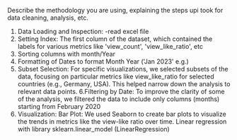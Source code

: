 Describe the methodology you are using, explaining the steps upi took for data cleaning, analysis, etc.

1. Data Loading and Inspection: -read excel file
2. Setting Index: The first column of the dataset, which contained the labels for various metrics like 'view_count', 'view_like_ratio', etc
3. Sorting columns with month/Year
4. Formatting of Dates to format Month Year ('Jan 2023' e.g.)
5. Subset Selection: For specific visualizations, we selected subsets of the data, focusing on particular metrics like view_like_ratio for selected countries (e.g., Germany, USA). This helped narrow down the analysis to relevant data points.
6.Filtering by Date: To improve the clarity of some of the analysis, we filtered the data to include only columns (months) starting from February 2020
7. Visualization:
    Bar Plot: We used Seaborn to create bar plots to visualize the trends in metrics like the view-like ratio over time.
   Linear regression with library sklearn.linear_model (LinearRegression)
